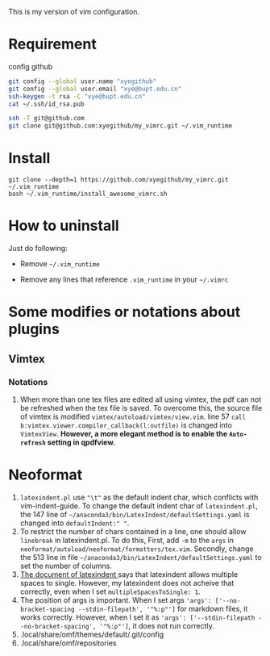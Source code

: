 This is my version of vim configuration.

# Requirement

config github

```bash
git config --global user.name "xyegithub"
git config --global user.email "xye@bupt.edu.cn"
ssh-keygen -t rsa -C "xye@bupt.edu.cn"
cat ~/.ssh/id_rsa.pub
```

```bash
ssh -T git@github.com
git clone git@github.com:xyegithub/my_vimrc.git ~/.vim_runtime
```

# Install

    git clone --depth=1 https://github.com/xyegithub/my_vimrc.git  ~/.vim_runtime
    bash ~/.vim_runtime/install_awesome_vimrc.sh

# How to uninstall

Just do following:

- Remove `~/.vim_runtime`

- Remove any lines that reference `.vim_runtime` in your `~/.vimrc`

# Some modifies or notations about plugins

## Vimtex

### Notations

1.  When more than one tex files are edited all using vimtex, the pdf can not be
    refreshed when the tex file is saved. To overcome this, the source file of
    vimtex is modified `vimtex/autoload/vimtex/view.vim`. line 57
    `call b:vimtex.viewer.compiler_callback(l:outfile)` is changed into
    `VimtexView`. **However, a more elegant method is to enable the
    `Auto-refresh` setting in qpdfview.**

# Neoformat

1.  `latexindent.pl` use `"\t"` as the default indent char, which conflicts with
    vim-indent-guide. To change the default indent char of `latexindent.pl`, the
    147 line of `~/anaconda3/bin/LatexIndent/defaultSettings.yaml` is changed
    into `defaultIndent:" "`.
2.  To restrict the number of chars contained in a line, one should allow
    `linebreak` in latexindent.pl. To do this, First, add `-m` to the `args` in
    `neoformat/autoload/neoformat/formatters/tex.vim`. Secondly, change the 513
    line in file `~/anaconda3/bin/LatexIndent/defaultSettings.yaml` to set the
    number of columns.
3.  [The document of latexindent ](https://ctan.math.illinois.edu/support/latexindent/documentation/latexindent.pdf)
    says that latexindent allows multiple spaces to single. However, my
    latexindent does not acheive that correctly, even when I set
    `multipleSpacesToSingle: 1`.
4.  The position of args is important. When I set args
    `'args': ['--no-bracket-spacing --stdin-filepath', '"%:p"']` for markdown
    files, it works correctly. However, when I set it as
    `'args': ['--stdin-filepath --no-bracket-spacing', '"%:p"']`, it does not
    run correctly.
5.  .local/share/omf/themes/default/.git/config
6.  .local/share/omf/repositories
